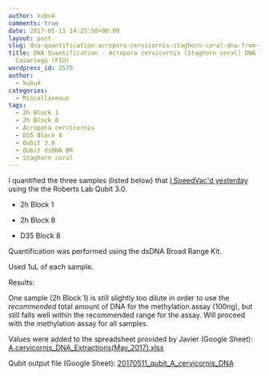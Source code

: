 ```yaml
---
author: kubu4
comments: true
date: 2017-05-11 14:25:58+00:00
layout: post
slug: dna-quantification-acropora-cervicornis-staghorn-coral-dna-from-javier-casariego-fiu-2
title: DNA Quantification - Acropora cervicornis (Staghorn coral) DNA from Javier
  Casariego (FIU)
wordpress_id: 2578
author:
  - kubu4
categories:
  - Miscellaneous
tags:
  - 2h Block 1
  - 2h Block 8
  - Acropora cervicornis
  - D35 Block 8
  - Qubit 3.0
  - Qubit dsDNA BR
  - Staghorn coral
---
```


I quantified the three samples (listed below) that [I SpeedVac'd yesterday](2017/05/10/dna-concentration-acropora-cervicornis-staghorn-coral-dna-from-javier-casariego-fiu.html) using the the Roberts Lab Qubit 3.0.




    
  * 2h Block 1

    
  * 2h Block 8

    
  * D35 Block 8



Quantification was performed using the dsDNA Broad Range Kit.

Used 1uL of each sample.

Results:

One sample (2h Block 1) is still slightly too dilute in order to use the _recommended_ total amount of DNA for the methylation assay (100ng), but still falls well within the recommended range for the assay. Will proceed with the methylation assay for all samples.

Values were added to the spreadsheet provided by Javier (Google Sheet): [A.cervicornis_DNA_Extractions(May_2017).xlsx](https://docs.google.com/spreadsheets/d/1VOZI7LkzBx6tm0RsQQicRNOCKMf83wZb4CMWcdukXgQ/edit?usp=sharing)



Qubit output file (Google Sheet): [20170511_qubit_A_cervicornis_DNA](https://docs.google.com/spreadsheets/d/1tFWB1lCO0bSAb7TPxcgVvtGVO5jL5vY3uhytjIgLMbw/edit?usp=sharing)
